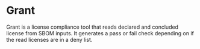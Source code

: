 # Grant

Grant is a license compliance tool that reads declared and concluded license from SBOM inputs.
It generates a pass or fail check depending on if the read licenses are in a deny list.

